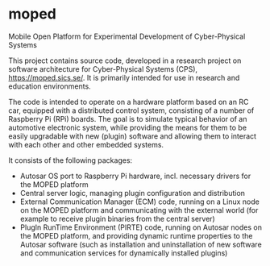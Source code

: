 moped
=====

Mobile Open Platform for Experimental Development of Cyber-Physical Systems

This project contains source code, developed in a research project on software architecture for Cyber-Physical Systems (CPS), https://moped.sics.se/. It is primarily intended for use in research and education environments. 

The code is intended to operate on a hardware platform based on an RC car, equipped with a distributed control system, consisting of a number of Raspberry Pi (RPi) boards. The goal is to simulate typical behavior of an automotive electronic system, while providing the means for them to be easily upgradable with new (plugin) software and allowing them to interact with each other and other embedded systems. 

It consists of the following packages:
* Autosar OS port to Raspberry Pi hardware, incl. necessary drivers for the MOPED platform
* Central server logic, managing plugin configuration and distribution
* External Communication Manager (ECM) code, running on a Linux node on the MOPED platform and communicating with the external world (for example to receive plugin binaries from the central server)
* PlugIn RunTime Environment (PIRTE) code, running on Autosar nodes on the MOPED platform, and providing dynamic runtime properties to the Autosar software (such as installation and uninstallation of new software and communication services for dynamically installed plugins)
